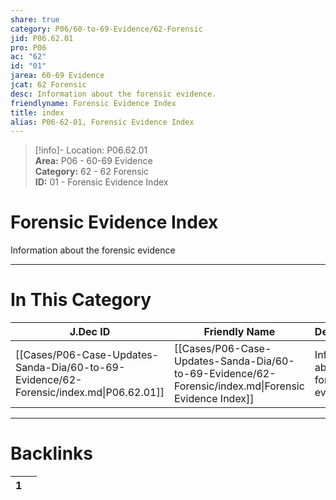 ```yaml
---  
share: true  
category: P06/60-to-69-Evidence/62-Forensic  
jid: P06.62.01  
pro: P06  
ac: "62"  
id: "01"  
jarea: 60-69 Evidence  
jcat: 62 Forensic  
desc: Information about the forensic evidence.  
friendlyname: Forensic Evidence Index  
title: index  
alias: P06-62-01, Forensic Evidence Index  
---  
```

  
>[!info]- Location: P06.62.01  
>**Area:** P06 - 60-69 Evidence  
>**Category:** 62 - 62 Forensic  
>**ID:** 01 - Forensic Evidence Index  
  
# Forensic Evidence Index  
  
Information about the forensic evidence  
   
  
  
---  
# In This Category  
  
| J.Dec ID                                                                               | Friendly Name                                                                                        | Description                              |  
| -------------------------------------------------------------------------------------- | ---------------------------------------------------------------------------------------------------- | ---------------------------------------- |  
| [[Cases/P06-Case-Updates-Sanda-Dia/60-to-69-Evidence/62-Forensic/index.md\|P06.62.01]] | [[Cases/P06-Case-Updates-Sanda-Dia/60-to-69-Evidence/62-Forensic/index.md\|Forensic Evidence Index]] | Information about the forensic evidence. |  
  
  
---  
# Backlinks  
<div><table class="dataview table-view-table"><thead class="table-view-thead"><tr class="table-view-tr-header"><th class="table-view-th"><span></span><span class="dataview small-text">1</span></th><th class="table-view-th"><span></span></th></tr></thead><tbody class="table-view-tbody"></tbody></table></div>